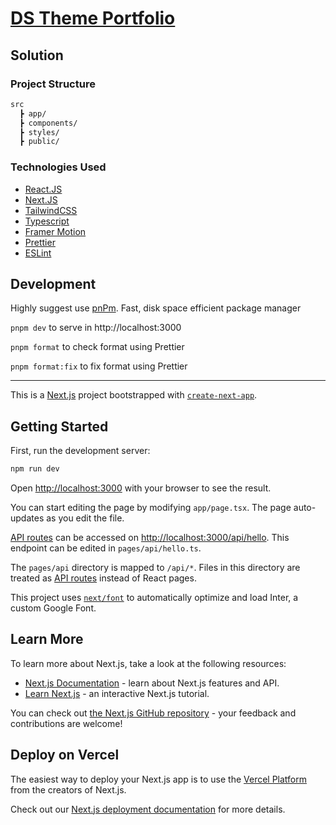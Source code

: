 # [DS Theme Portfolio](https://daian-scuarissi.vercel.app/)

## Solution

### Project Structure

```bash
src
  ┣ app/
  ┣ components/
  ┣ styles/
  ┣ public/
```

### Technologies Used

- [React.JS](https://reactjs.org/)
- [Next.JS](https://material.angular.io/)
- [TailwindCSS](https://tailwindcss.com/)
- [Typescript](https://www.typescriptlang.org/)
- [Framer Motion](https://www.framer.com/motion/)
- [Prettier](https://prettier.io/)
- [ESLint](https://eslint.org/)

## Development

Highly suggest use [pnPm](https://pnpm.io/). Fast, disk space efficient package manager

`pnpm dev` to serve in http://localhost:3000

`pnpm format` to check format using Prettier

`pnpm format:fix` to fix format using Prettier

---

This is a [Next.js](https://nextjs.org/) project bootstrapped with [`create-next-app`](https://github.com/vercel/next.js/tree/canary/packages/create-next-app).

## Getting Started

First, run the development server:

```bash
npm run dev
```

Open [http://localhost:3000](http://localhost:3000) with your browser to see the result.

You can start editing the page by modifying `app/page.tsx`. The page auto-updates as you edit the file.

[API routes](https://nextjs.org/docs/api-routes/introduction) can be accessed on [http://localhost:3000/api/hello](http://localhost:3000/api/hello). This endpoint can be edited in `pages/api/hello.ts`.

The `pages/api` directory is mapped to `/api/*`. Files in this directory are treated as [API routes](https://nextjs.org/docs/api-routes/introduction) instead of React pages.

This project uses [`next/font`](https://nextjs.org/docs/basic-features/font-optimization) to automatically optimize and load Inter, a custom Google Font.

## Learn More

To learn more about Next.js, take a look at the following resources:

- [Next.js Documentation](https://nextjs.org/docs) - learn about Next.js features and API.
- [Learn Next.js](https://nextjs.org/learn) - an interactive Next.js tutorial.

You can check out [the Next.js GitHub repository](https://github.com/vercel/next.js/) - your feedback and contributions are welcome!

## Deploy on Vercel

The easiest way to deploy your Next.js app is to use the [Vercel Platform](https://vercel.com/new?utm_medium=default-template&filter=next.js&utm_source=create-next-app&utm_campaign=create-next-app-readme) from the creators of Next.js.

Check out our [Next.js deployment documentation](https://nextjs.org/docs/deployment) for more details.
